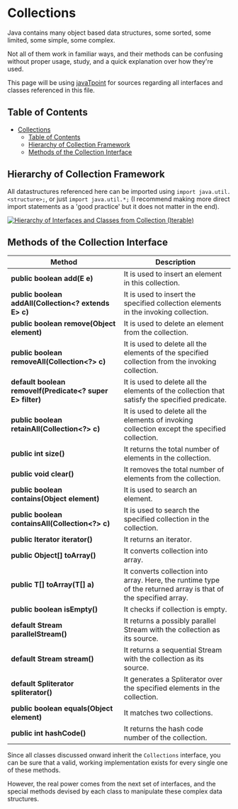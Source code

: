 # Collections

Java contains many object based data structures, some sorted, some limited, some simple, some complex.

Not all of them work in familiar ways, and their methods can be confusing without proper usage, study, and a quick explanation over how they're used.

This page will be using [javaTpoint](https://www.javatpoint.com/collections-in-java) for sources regarding all interfaces and classes referenced in this file.

## Table of Contents

<!-- TOC -->

- [Collections](#collections)
    - [Table of Contents](#table-of-contents)
    - [Hierarchy of Collection Framework](#hierarchy-of-collection-framework)
    - [Methods of the Collection Interface](#methods-of-the-collection-interface)

<!-- /TOC -->

## Hierarchy of Collection Framework

All datastructures referenced here can be imported using `import java.util.<structure>;`, or just `import java.util.*;` (I recommend making more direct import statements as a 'good practice' but it does not matter in the end).

[![Hierarchy of Interfaces and Classes from Collection (Iterable)](https://i.imgur.com/fifX1Ek.png)](https://static.javatpoint.com/images/java-collection-hierarchy.png)

## Methods of the Collection Interface

| Method                                                    | Description                                                                                                     |
|-----------------------------------------------------------|-----------------------------------------------------------------------------------------------------------------|
| **public boolean add(E e)**                               | It is used to insert an element in this collection.                                                             |
| **public boolean addAll(Collection<? extends E> c)**      | It is used to insert the specified collection elements in the invoking collection.                              |
| **public boolean remove(Object element)**                 | It is used to delete an element from the collection.                                                            |
| **public boolean removeAll(Collection<?> c)**             | It is used to delete all the elements of the specified collection from the invoking collection.                 |
| **default boolean removeIf(Predicate<? super E> filter)** | It is used to delete all the elements of the collection that satisfy the specified predicate.                   |
| **public boolean retainAll(Collection<?> c)**             | It is used to delete all the elements of invoking collection except the specified collection.                   |
| **public int size()**                                     | It returns the total number of elements in the collection.                                                      |
| **public void clear()**                                   | It removes the total number of elements from the collection.                                                    |
| **public boolean contains(Object element)**               | It is used to search an element.                                                                                |
| **public boolean containsAll(Collection<?> c)**           | It is used to search the specified collection in the collection.                                                |
| **public Iterator iterator()**                            | It returns an iterator.                                                                                         |
| **public Object[] toArray()**                             | It converts collection into array.                                                                              |
| **public <T> T[] toArray(T[] a)**                         | It converts collection into array. Here, the runtime type of the returned array is that of the specified array. |
| **public boolean isEmpty()**                              | It checks if collection is empty.                                                                               |
| **default Stream<E> parallelStream()**                    | It returns a possibly parallel Stream with the collection as its source.                                        |
| **default Stream<E> stream()**                            | It returns a sequential Stream with the collection as its source.                                               |
| **default Spliterator<E> spliterator()**                  | It generates a Spliterator over the specified elements in the collection.                                       |
| **public boolean equals(Object element)**                 | It matches two collections.                                                                                     |
| **public int hashCode()**                                 | It returns the hash code number of the collection.                                                              |

Since all classes discussed onward inherit the `Collections` interface, you can be sure that a valid, working implementation exists for every single one of these methods.

However, the real power comes from the next set of interfaces, and the special methods devised by each class to manipulate these complex data structures.